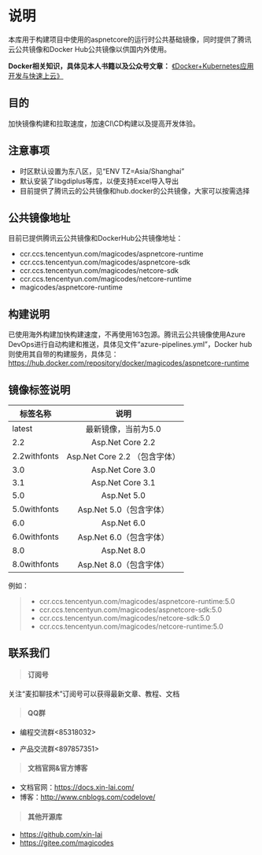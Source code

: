 # 说明
本库用于构建项目中使用的aspnetcore的运行时公共基础镜像，同时提供了腾讯云公共镜像和Docker Hub公共镜像以供国内外使用。

**Docker相关知识，具体见本人书籍以及公众号文章：**
[《Docker+Kubernetes应用开发与快速上云》](http://product.dangdang.com/28528278.html)

## 目的
加快镜像构建和拉取速度，加速CI\CD构建以及提高开发体验。

## 注意事项

- 时区默认设置为东八区，见“ENV TZ=Asia/Shanghai”
- 默认安装了libgdiplus等库，以便支持Excel导入导出
- 目前提供了腾讯云的公共镜像和hub.docker的公共镜像，大家可以按需选择

## 公共镜像地址
目前已提供腾讯云公共镜像和DockerHub公共镜像地址：
- ccr.ccs.tencentyun.com/magicodes/aspnetcore-runtime
- ccr.ccs.tencentyun.com/magicodes/aspnetcore-sdk
- ccr.ccs.tencentyun.com/magicodes/netcore-sdk
- ccr.ccs.tencentyun.com/magicodes/netcore-runtime
- magicodes/aspnetcore-runtime

## 构建说明

已使用海外构建加快构建速度，不再使用163包源。腾讯云公共镜像使用Azure DevOps进行自动构建和推送，具体见文件“azure-pipelines.yml”，Docker hub则使用其自带的构建服务，具体见：https://hub.docker.com/repository/docker/magicodes/aspnetcore-runtime


## 镜像标签说明

| 标签名称     |      说明      |
|----------|:-------------:|
| latest |最新镜像，当前为5.0 |
| 2.2 | Asp.Net Core 2.2 |
| 2.2withfonts | Asp.Net Core 2.2 （包含字体）|
| 3.0 | Asp.Net Core 3.0 |
| 3.1 | Asp.Net Core 3.1 |
| 5.0 | Asp.Net 5.0 |
| 5.0withfonts | Asp.Net 5.0（包含字体） |
| 6.0 | Asp.Net 6.0 |
| 6.0withfonts | Asp.Net 6.0（包含字体） |
| 8.0 | Asp.Net 8.0 |
| 8.0withfonts | Asp.Net 8.0（包含字体） |

例如：
> - ccr.ccs.tencentyun.com/magicodes/aspnetcore-runtime:5.0
> - ccr.ccs.tencentyun.com/magicodes/aspnetcore-sdk:5.0
> - ccr.ccs.tencentyun.com/magicodes/netcore-sdk:5.0
> - ccr.ccs.tencentyun.com/magicodes/netcore-runtime:5.0

## 联系我们

> #### 订阅号

关注“麦扣聊技术”订阅号可以获得最新文章、教程、文档

> #### QQ群

- 编程交流群<85318032>

- 产品交流群<897857351>

> #### 文档官网&官方博客

- 文档官网：<https://docs.xin-lai.com/>
- 博客：<http://www.cnblogs.com/codelove/>


> #### 其他开源库

- <https://github.com/xin-lai>
- <https://gitee.com/magicodes>